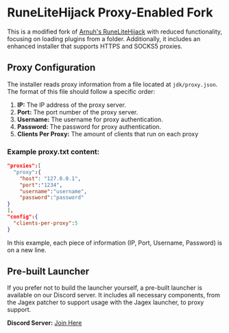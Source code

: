# RuneLiteHijack Proxy-Enabled Fork

This is a modified fork of [Arnuh's RuneLiteHijack](https://github.com/Arnuh/RuneLiteHijack) with reduced functionality, focusing on loading plugins from a folder. Additionally, it includes an enhanced installer that supports HTTPS and SOCKS5 proxies.

## Proxy Configuration

The installer reads proxy information from a file located at `jdk/proxy.json`. The format of this file should follow a specific order:

1. **IP:** The IP address of the proxy server.
2. **Port:** The port number of the proxy server.
3. **Username:** The username for proxy authentication.
4. **Password:** The password for proxy authentication.
5. **Clients Per Proxy:** The amount of clients that run on each proxy 
### Example proxy.txt content:

```json
"proxies":[
  "proxy":{
    "host": "127.0.0.1",
    "port":"1234",
    "username":"username",
    "password":"password"
}
],
"config":{
  "clients-per-proxy":5
}

```


In this example, each piece of information (IP, Port, Username, Password) is on a new line.

## Pre-built Launcher

If you prefer not to build the launcher yourself, a pre-built launcher is available on our Discord server. It includes all necessary components, from the Jagex patcher to support usage with the Jagex launcher, to proxy support.

**Discord Server:** [Join Here](https://discord.gg/s6ACcB5WEw)

